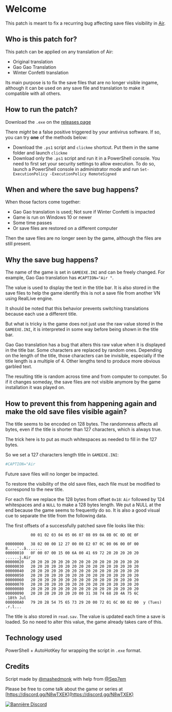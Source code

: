 # Welcome

This patch is meant to fix a recurring bug affecting save files visibility in [Air](https://en.wikipedia.org/wiki/Air_(video_game)).

## Who is this patch for?

This patch can be applied on any translation of Air:

- Original translation
- Gao Gao Translation
- Winter Confetti translation

Its main purpose is to fix the save files that are no longer visible ingame, although it can be used on any save file and translation to make it compatible with all others.

## How to run the patch?

Download the `.exe` on the [releases page](https://github.com/mashedmonk/pasta/releases/)

There *might* be a false positive triggered by your antivirus software.
If so, you can try **one** of the methods below:

- Download the `.ps1` script and `clickme` shortcut. Put them in the same folder and launch `clickme`
- Download only the `.ps1` script and run it in a PowerShell console. You need to first set your security settings to allow execution. To do so, launch a PowerShell console in administrator mode and run `Set-ExecutionPolicy -ExecutionPolicy RemoteSigned`

## When and where the save bug happens?

When those factors come together:

- Gao Gao translation is used; Not sure if Winter Confetti is impacted
- Game is run on Windows 10 or newer
- Some time passes
- Or save files are restored on a different computer

Then the save files are no longer seen by the game, although the files are still present.

## Why the save bug happens?

The name of the game is set in `GAMEEXE.INI` and can be freely changed.
For example, Gao Gao translation has `#CAPTION="Air "`.

The value is used to display the text in the title bar.
It is also stored in the save files to help the game identify this is not a save file from another VN using RealLive engine.

It should be noted that this behavior prevents switching translations because each use a different title.

But what is tricky is the game does not just use the raw value stored in the `GAMEEXE.INI`, it is interpreted in some way before being shown in the title bar.

Gao Gao translation has a bug that alters this raw value when it is displayed in the title bar. Some characters are replaced by random ones. Depending on the length of the title, those characters can be invisible, especially if the title length is a multiple of 4. Other lengths tend to produce more obvious garbled text.

The resulting title is random across time and from computer to computer. So if it changes someday, the save files are not visible anymore by the game installation it was played on.

## How to prevent this from happening again and make the old save files visible again?

The title seems to be encoded on 128 bytes.
The randomness affects all bytes, even if the title is shorter than 127 characters, which is always true.

The trick here is to put as much whitespaces as needed to fill in the 127 bytes.

So we set a 127 characters length title in `GAMEEXE.INI`:

```ini
#CAPTION="Air                                                                                                                            "
```

Future save files will no longer be impacted.

To restore the visibility of the old save files, each file must be modified to correspond to the new title.

For each file we replace the 128 bytes from offset `0x18`: `Air` followed by 124 whitespaces and a `NULL` to make a 128 bytes length.
We put a NULL at the end because the game seems to frequently do so. It is also a good visual cue to separate the title from the following data.

The first offsets of a successfully patched save file looks like this:

```
           00 01 02 03 04 05 06 07 08 09 0A 0B 0C 0D 0E 0F

00000000   38 02 00 00 12 27 00 00 E2 07 0C 00 06 00 0F 00  8....'..â.......
00000010   0F 00 07 00 15 00 6A 00 41 69 72 20 20 20 20 20  ......j.Air
00000020   20 20 20 20 20 20 20 20 20 20 20 20 20 20 20 20
00000030   20 20 20 20 20 20 20 20 20 20 20 20 20 20 20 20
00000040   20 20 20 20 20 20 20 20 20 20 20 20 20 20 20 20
00000050   20 20 20 20 20 20 20 20 20 20 20 20 20 20 20 20
00000060   20 20 20 20 20 20 20 20 20 20 20 20 20 20 20 20
00000070   20 20 20 20 20 20 20 20 20 20 20 20 20 20 20 20
00000080   20 20 20 20 20 20 20 20 20 20 20 20 20 20 20 20
00000090   20 20 20 20 20 20 20 00 31 38 74 68 20 4A 75 6C         .18th Jul
000000A0   79 20 28 54 75 65 73 29 20 00 72 01 6C 00 02 00  y (Tues) .r.l...
```

The title is also stored in `read.sav`. The value is updated each time a save is loaded.
So no need to alter this value, the game already takes care of this.

## Technology used

PowerShell + AutoHotKey for wrapping the script in `.exe` format.

## Credits

Script made by [@mashedmonk](https://github.com/mashedmonk) with help from [@Sep7em](https://github.com/Sep7em)

Please be free to come talk about the game or series at [https://discord.gg/N8wTXEK](https://discord.gg/N8wTXEK)

<a href="https://discord.gg/N8wTXEK" target="_blank">
<img src="https://discordapp.com/api/guilds/474442450836914188/widget.png?style=banner3" alt="Bannière Discord"/>
</a>
